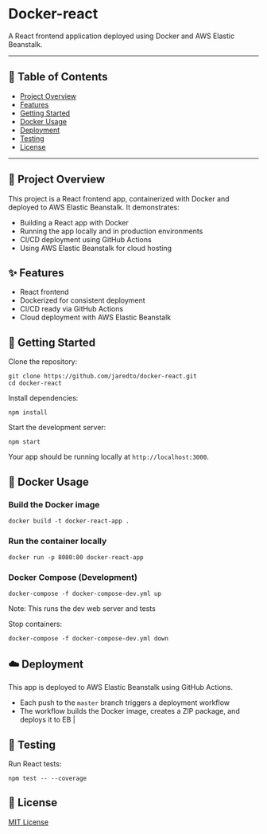 # Docker-react

A React frontend application deployed using Docker and AWS Elastic Beanstalk.

---

## 📝 Table of Contents

- [Project Overview](#project-overview)  
- [Features](#features)  
- [Getting Started](#getting-started)  
- [Docker Usage](#docker-usage)  
- [Deployment](#deployment)   
- [Testing](#testing)  
- [License](#license)  

---


## 🚀 Project Overview

This project is a React frontend app, containerized with Docker and deployed to AWS Elastic Beanstalk. It demonstrates:

* Building a React app with Docker
* Running the app locally and in production environments
* CI/CD deployment using GitHub Actions
* Using AWS Elastic Beanstalk for cloud hosting

## ✨ Features

* React frontend
* Dockerized for consistent deployment
* CI/CD ready via GitHub Actions
* Cloud deployment with AWS Elastic Beanstalk

## 🏁 Getting Started

Clone the repository:

```
git clone https://github.com/jaredto/docker-react.git
cd docker-react
```

Install dependencies:

```
npm install
```

Start the development server:

```
npm start
```

Your app should be running locally at `http://localhost:3000`.

## 🐳 Docker Usage

### Build the Docker image

```
docker build -t docker-react-app .
```

### Run the container locally

```
docker run -p 8080:80 docker-react-app
```

### Docker Compose (Development)

```
docker-compose -f docker-compose-dev.yml up
```

Note: This runs the dev web server and tests

Stop containers:

```
docker-compose -f docker-compose-dev.yml down
```

## ☁️ Deployment

This app is deployed to AWS Elastic Beanstalk using GitHub Actions.

* Each push to the `master` branch triggers a deployment workflow
* The workflow builds the Docker image, creates a ZIP package, and deploys it to EB
           |

## 🧪 Testing

Run React tests:

```
npm test -- --coverage
```

## 📄 License

[MIT License](LICENSE)
